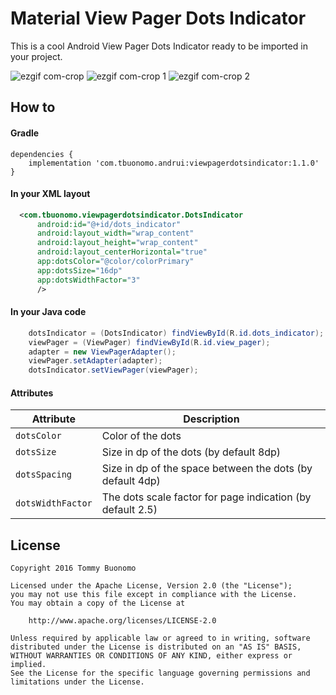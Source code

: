 # Material View Pager Dots Indicator

This is a cool Android View Pager Dots Indicator ready to be imported in your project.

![ezgif com-crop](https://user-images.githubusercontent.com/15737675/27997565-f6f18efe-64fa-11e7-9aef-396339c01bd2.gif)
![ezgif com-crop 1](https://user-images.githubusercontent.com/15737675/27997576-4cceb6b2-64fb-11e7-8cc2-d91f28ec2aa4.gif)
![ezgif com-crop 2](https://user-images.githubusercontent.com/15737675/27997585-93e78b96-64fb-11e7-99cb-94e28760ceaf.gif)

## How to
#### Gradle
```Gradle
dependencies {
    implementation 'com.tbuonomo.andrui:viewpagerdotsindicator:1.1.0'
}
```
#### In your XML layout
```Xml
  <com.tbuonomo.viewpagerdotsindicator.DotsIndicator
      android:id="@+id/dots_indicator"
      android:layout_width="wrap_content"
      android:layout_height="wrap_content"
      android:layout_centerHorizontal="true"
      app:dotsColor="@color/colorPrimary"
      app:dotsSize="16dp"
      app:dotsWidthFactor="3"
      />
```

#### In your Java code
```Java
    dotsIndicator = (DotsIndicator) findViewById(R.id.dots_indicator);
    viewPager = (ViewPager) findViewById(R.id.view_pager);
    adapter = new ViewPagerAdapter();
    viewPager.setAdapter(adapter);
    dotsIndicator.setViewPager(viewPager);
```

#### Attributes
| Attribute | Description |
| --- | --- |
| `dotsColor` | Color of the dots |
| `dotsSize` | Size in dp of the dots (by default 8dp) |
| `dotsSpacing` | Size in dp of the space between the dots (by default 4dp) |
| `dotsWidthFactor` | The dots scale factor for page indication (by default 2.5) |

## License
    Copyright 2016 Tommy Buonomo
    
    Licensed under the Apache License, Version 2.0 (the "License");
    you may not use this file except in compliance with the License.
    You may obtain a copy of the License at
    
        http://www.apache.org/licenses/LICENSE-2.0
    
    Unless required by applicable law or agreed to in writing, software
    distributed under the License is distributed on an "AS IS" BASIS,
    WITHOUT WARRANTIES OR CONDITIONS OF ANY KIND, either express or implied.
    See the License for the specific language governing permissions and
    limitations under the License.
